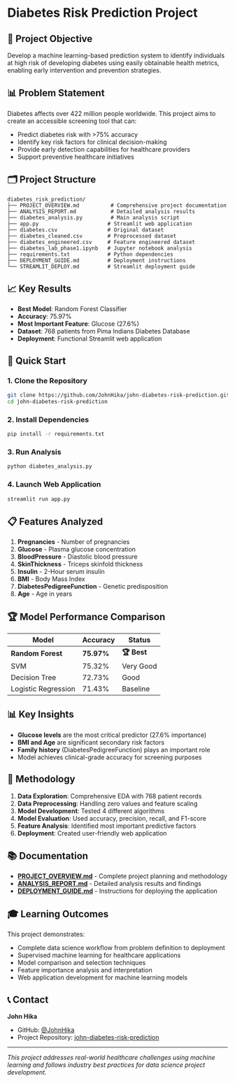 # Diabetes Risk Prediction Project

## 🎯 Project Objective
Develop a machine learning-based prediction system to identify individuals at high risk of developing diabetes using easily obtainable health metrics, enabling early intervention and prevention strategies.

## 📊 Problem Statement
Diabetes affects over 422 million people worldwide. This project aims to create an accessible screening tool that can:
- Predict diabetes risk with >75% accuracy
- Identify key risk factors for clinical decision-making
- Provide early detection capabilities for healthcare providers
- Support preventive healthcare initiatives

## 🗂️ Project Structure
```
diabetes_risk_prediction/
├── PROJECT_OVERVIEW.md          # Comprehensive project documentation
├── ANALYSIS_REPORT.md           # Detailed analysis results
├── diabetes_analysis.py         # Main analysis script
├── app.py                      # Streamlit web application
├── diabetes.csv                # Original dataset
├── diabetes_cleaned.csv        # Preprocessed dataset
├── diabetes_engineered.csv     # Feature engineered dataset
├── diabetes_lab_phase1.ipynb   # Jupyter notebook analysis
├── requirements.txt            # Python dependencies
├── DEPLOYMENT_GUIDE.md         # Deployment instructions
└── STREAMLIT_DEPLOY.md         # Streamlit deployment guide
```

## 📈 Key Results
- **Best Model**: Random Forest Classifier
- **Accuracy**: 75.97%
- **Most Important Feature**: Glucose (27.6%)
- **Dataset**: 768 patients from Pima Indians Diabetes Database
- **Deployment**: Functional Streamlit web application

## 🚀 Quick Start

### 1. Clone the Repository
```bash
git clone https://github.com/JohnHika/john-diabetes-risk-prediction.git
cd john-diabetes-risk-prediction
```

### 2. Install Dependencies
```bash
pip install -r requirements.txt
```

### 3. Run Analysis
```bash
python diabetes_analysis.py
```

### 4. Launch Web Application
```bash
streamlit run app.py
```

## 📋 Features Analyzed
1. **Pregnancies** - Number of pregnancies
2. **Glucose** - Plasma glucose concentration
3. **BloodPressure** - Diastolic blood pressure
4. **SkinThickness** - Triceps skinfold thickness
5. **Insulin** - 2-Hour serum insulin
6. **BMI** - Body Mass Index
7. **DiabetesPedigreeFunction** - Genetic predisposition
8. **Age** - Age in years

## 🏆 Model Performance Comparison
| Model | Accuracy | Status |
|-------|----------|--------|
| **Random Forest** | **75.97%** | **🏆 Best** |
| SVM | 75.32% | Very Good |
| Decision Tree | 72.73% | Good |
| Logistic Regression | 71.43% | Baseline |

## 📊 Key Insights
- **Glucose levels** are the most critical predictor (27.6% importance)
- **BMI and Age** are significant secondary risk factors
- **Family history** (DiabetesPedigreeFunction) plays an important role
- Model achieves clinical-grade accuracy for screening purposes

## 🔬 Methodology
1. **Data Exploration**: Comprehensive EDA with 768 patient records
2. **Data Preprocessing**: Handling zero values and feature scaling
3. **Model Development**: Tested 4 different algorithms
4. **Model Evaluation**: Used accuracy, precision, recall, and F1-score
5. **Feature Analysis**: Identified most important predictive factors
6. **Deployment**: Created user-friendly web application

## 📚 Documentation
- **[PROJECT_OVERVIEW.md](PROJECT_OVERVIEW.md)** - Complete project planning and methodology
- **[ANALYSIS_REPORT.md](ANALYSIS_REPORT.md)** - Detailed analysis results and findings
- **[DEPLOYMENT_GUIDE.md](DEPLOYMENT_GUIDE.md)** - Instructions for deploying the application

## 🎓 Learning Outcomes
This project demonstrates:
- Complete data science workflow from problem definition to deployment
- Supervised machine learning for healthcare applications
- Model comparison and selection techniques
- Feature importance analysis and interpretation
- Web application development for machine learning models

## 📞 Contact
**John Hika**
- GitHub: [@JohnHika](https://github.com/JohnHika)
- Project Repository: [john-diabetes-risk-prediction](https://github.com/JohnHika/john-diabetes-risk-prediction)

---
*This project addresses real-world healthcare challenges using machine learning and follows industry best practices for data science project development.*
